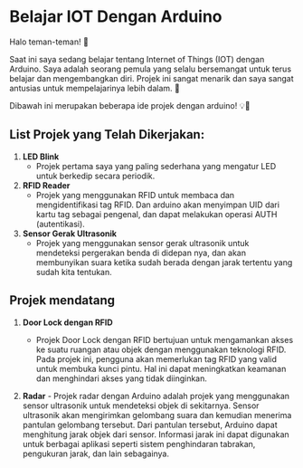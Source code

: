 # Belajar IOT Dengan Arduino

Halo teman-teman! 🌟

Saat ini saya sedang belajar tentang Internet of Things (IOT) dengan Arduino. Saya adalah seorang pemula yang selalu bersemangat untuk terus belajar dan mengembangkan diri. Projek ini sangat menarik dan saya sangat antusias untuk mempelajarinya lebih dalam. 🚀

Dibawah ini merupakan beberapa ide projek dengan arduino! 💡🔌

## List Projek yang Telah Dikerjakan:

1. **LED Blink**
   - Projek pertama saya yang paling sederhana yang mengatur LED untuk berkedip secara periodik.
2. **RFID Reader**
   - Projek yang menggunakan RFID untuk membaca dan mengidentifikasi tag RFID. Dan arduino akan menyimpan UID dari kartu tag sebagai pengenal, dan dapat melakukan operasi AUTH (autentikasi).
3. **Sensor Gerak Ultrasonik**
   - Projek yang menggunakan sensor gerak ultrasonik untuk mendeteksi pergerakan benda di didepan nya, dan akan membunyikan suara ketika sudah berada dengan jarak tertentu yang sudah kita tentukan.

## Projek mendatang

1. **Door Lock dengan RFID**

   - Projek Door Lock dengan RFID bertujuan untuk mengamankan akses ke suatu ruangan atau objek dengan menggunakan teknologi RFID. Pada projek ini, pengguna akan memerlukan tag RFID yang valid untuk membuka kunci pintu. Hal ini dapat meningkatkan keamanan dan menghindari akses yang tidak diinginkan.

2. **Radar** - Projek radar dengan Arduino adalah projek yang menggunakan sensor ultrasonik untuk mendeteksi objek di sekitarnya. Sensor ultrasonik akan mengirimkan gelombang suara dan kemudian menerima pantulan gelombang tersebut. Dari pantulan tersebut, Arduino dapat menghitung jarak objek dari sensor. Informasi jarak ini dapat digunakan untuk berbagai aplikasi seperti sistem penghindaran tabrakan, pengukuran jarak, dan lain sebagainya.
